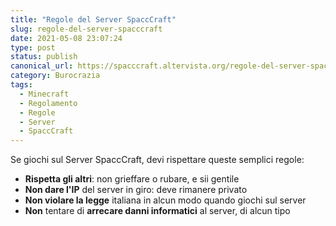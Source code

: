 ```yaml
---
title: "Regole del Server SpaccCraft"
slug: regole-del-server-spacccraft
date: 2021-05-08 23:07:24
type: post
status: publish
canonical_url: https://spacccraft.altervista.org/regole-del-server-spacccraft/35/
category: Burocrazia
tags: 
  - Minecraft
  - Regolamento
  - Regole
  - Server
  - SpaccCraft
---
```


<!-- wp:paragraph -->
<p>Se giochi sul Server SpaccCraft, devi rispettare queste semplici regole:</p>
<!-- /wp:paragraph -->

<!-- wp:list -->
<ul><li><strong>Rispetta gli altri</strong>: non grieffare o rubare, e sii gentile</li><li><strong>Non dare l'IP</strong> del server in giro: deve rimanere privato</li><li><strong>Non violare la legge</strong> italiana in alcun modo quando giochi sul server</li><li><strong>Non</strong> tentare di <strong>arrecare danni informatici</strong> al server, di alcun tipo</li></ul>
<!-- /wp:list -->

